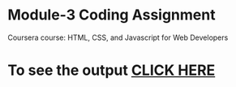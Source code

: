 # Module-3 Coding Assignment

Coursera course: HTML, CSS, and Javascript for Web Developers

# To see the output [CLICK HERE](https://balaken.github.io/coursera-test-html-css-js/module-3/index.html)
